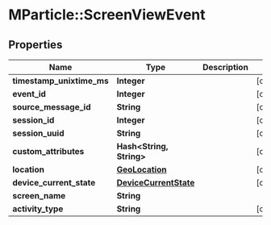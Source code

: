 # MParticle::ScreenViewEvent

## Properties
Name | Type | Description | Notes
------------ | ------------- | ------------- | -------------
**timestamp_unixtime_ms** | **Integer** |  | [optional] 
**event_id** | **Integer** |  | [optional] 
**source_message_id** | **String** |  | [optional] 
**session_id** | **Integer** |  | [optional] 
**session_uuid** | **String** |  | [optional] 
**custom_attributes** | **Hash&lt;String, String&gt;** |  | [optional] 
**location** | [**GeoLocation**](GeoLocation.md) |  | [optional] 
**device_current_state** | [**DeviceCurrentState**](DeviceCurrentState.md) |  | [optional] 
**screen_name** | **String** |  | 
**activity_type** | **String** |  | [optional] 


